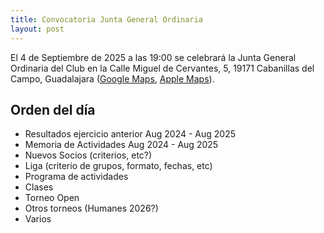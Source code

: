 ```yaml
---
title: Convocatoria Junta General Ordinaria
layout: post
---
```


El 4 de Septiembre de 2025 a las 19:00 se celebrará la Junta General Ordinaria del Club en la Calle Miguel de Cervantes, 5, 19171 Cabanillas del Campo, Guadalajara ([Google Maps](https://www.google.com/maps/dir/?api=1&destination=40.6263413,-3.2366985&travelmode=driving), [Apple Maps](https://maps.apple.com/?daddr=40.6263413,-3.2366985&dirflg=d)).

## Orden del día
- Resultados ejercicio anterior Aug 2024 - Aug 2025
- Memoria de Actividades Aug 2024 - Aug 2025
- Nuevos Socios (criterios, etc?)
- Liga (criterio de grupos, formato, fechas, etc)
- Programa de actividades
- Clases
- Torneo Open
- Otros torneos (Humanes 2026?)
- Varios
